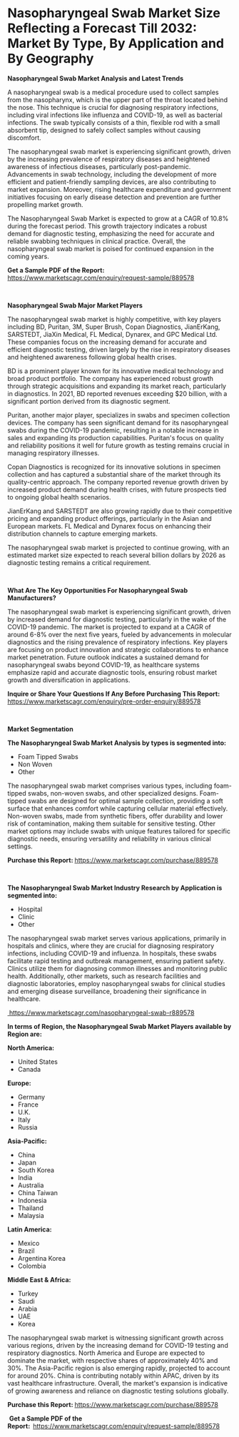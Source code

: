 <p><h1>Nasopharyngeal Swab Market Size Reflecting a Forecast Till 2032: Market By Type, By Application and By Geography</h1></p><p><strong>Nasopharyngeal Swab Market Analysis and Latest Trends</strong></p>
<p><p>A nasopharyngeal swab is a medical procedure used to collect samples from the nasopharynx, which is the upper part of the throat located behind the nose. This technique is crucial for diagnosing respiratory infections, including viral infections like influenza and COVID-19, as well as bacterial infections. The swab typically consists of a thin, flexible rod with a small absorbent tip, designed to safely collect samples without causing discomfort.</p><p>The nasopharyngeal swab market is experiencing significant growth, driven by the increasing prevalence of respiratory diseases and heightened awareness of infectious diseases, particularly post-pandemic. Advancements in swab technology, including the development of more efficient and patient-friendly sampling devices, are also contributing to market expansion. Moreover, rising healthcare expenditure and government initiatives focusing on early disease detection and prevention are further propelling market growth.</p><p>The Nasopharyngeal Swab Market is expected to grow at a CAGR of 10.8% during the forecast period. This growth trajectory indicates a robust demand for diagnostic testing, emphasizing the need for accurate and reliable swabbing techniques in clinical practice. Overall, the nasopharyngeal swab market is poised for continued expansion in the coming years.</p></p>
<p><strong>Get a Sample PDF of the Report:&nbsp;</strong> <a href="https://www.marketscagr.com/enquiry/request-sample/889578?utm_campaign=3163&utm_medium=2&utm_source=Github&utm_content=ia&utm_term=13042025&utm_id=nasopharyngeal-swab">https://www.marketscagr.com/enquiry/request-sample/889578</a></p>
<p>&nbsp;</p>
<p><strong>Nasopharyngeal Swab Major Market Players</strong></p>
<p><p>The nasopharyngeal swab market is highly competitive, with key players including BD, Puritan, 3M, Super Brush, Copan Diagnostics, JianErKang, SARSTEDT, JiaXin Medical, FL Medical, Dynarex, and GPC Medical Ltd. These companies focus on the increasing demand for accurate and efficient diagnostic testing, driven largely by the rise in respiratory diseases and heightened awareness following global health crises.</p><p>BD is a prominent player known for its innovative medical technology and broad product portfolio. The company has experienced robust growth through strategic acquisitions and expanding its market reach, particularly in diagnostics. In 2021, BD reported revenues exceeding $20 billion, with a significant portion derived from its diagnostic segment.</p><p>Puritan, another major player, specializes in swabs and specimen collection devices. The company has seen significant demand for its nasopharyngeal swabs during the COVID-19 pandemic, resulting in a notable increase in sales and expanding its production capabilities. Puritan's focus on quality and reliability positions it well for future growth as testing remains crucial in managing respiratory illnesses.</p><p>Copan Diagnostics is recognized for its innovative solutions in specimen collection and has captured a substantial share of the market through its quality-centric approach. The company reported revenue growth driven by increased product demand during health crises, with future prospects tied to ongoing global health scenarios.</p><p>JianErKang and SARSTEDT are also growing rapidly due to their competitive pricing and expanding product offerings, particularly in the Asian and European markets. FL Medical and Dynarex focus on enhancing their distribution channels to capture emerging markets.</p><p>The nasopharyngeal swab market is projected to continue growing, with an estimated market size expected to reach several billion dollars by 2026 as diagnostic testing remains a critical requirement.</p></p>
<p>&nbsp;</p>
<p><strong>What Are The Key Opportunities For Nasopharyngeal Swab Manufacturers?</strong></p>
<p><p>The nasopharyngeal swab market is experiencing significant growth, driven by increased demand for diagnostic testing, particularly in the wake of the COVID-19 pandemic. The market is projected to expand at a CAGR of around 6-8% over the next five years, fueled by advancements in molecular diagnostics and the rising prevalence of respiratory infections. Key players are focusing on product innovation and strategic collaborations to enhance market penetration. Future outlook indicates a sustained demand for nasopharyngeal swabs beyond COVID-19, as healthcare systems emphasize rapid and accurate diagnostic tools, ensuring robust market growth and diversification in applications.</p></p>
<p><strong>Inquire or Share Your Questions If Any Before Purchasing This Report:</strong> <a href="https://www.marketscagr.com/enquiry/pre-order-enquiry/889578?utm_campaign=3163&utm_medium=2&utm_source=Github&utm_content=ia&utm_term=13042025&utm_id=nasopharyngeal-swab">https://www.marketscagr.com/enquiry/pre-order-enquiry/889578</a></p>
<p>&nbsp;</p>
<p><strong>Market Segmentation</strong></p>
<p><strong>The Nasopharyngeal Swab Market Analysis by types is segmented into:</strong></p>
<p><ul><li>Foam Tipped Swabs</li><li>Non Woven</li><li>Other</li></ul></p>
<p><p>The nasopharyngeal swab market comprises various types, including foam-tipped swabs, non-woven swabs, and other specialized designs. Foam-tipped swabs are designed for optimal sample collection, providing a soft surface that enhances comfort while capturing cellular material effectively. Non-woven swabs, made from synthetic fibers, offer durability and lower risk of contamination, making them suitable for sensitive testing. Other market options may include swabs with unique features tailored for specific diagnostic needs, ensuring versatility and reliability in various clinical settings.</p></p>
<p><strong>Purchase this Report:&nbsp;</strong><a href="https://www.marketscagr.com/purchase/889578?utm_campaign=3163&utm_medium=2&utm_source=Github&utm_content=ia&utm_term=13042025&utm_id=nasopharyngeal-swab">https://www.marketscagr.com/purchase/889578</a></p>
<p>&nbsp;</p>
<p><strong>The Nasopharyngeal Swab Market Industry Research by Application is segmented into:</strong></p>
<p><ul><li>Hospital</li><li>Clinic</li><li>Other</li></ul></p>
<p><p>The nasopharyngeal swab market serves various applications, primarily in hospitals and clinics, where they are crucial for diagnosing respiratory infections, including COVID-19 and influenza. In hospitals, these swabs facilitate rapid testing and outbreak management, ensuring patient safety. Clinics utilize them for diagnosing common illnesses and monitoring public health. Additionally, other markets, such as research facilities and diagnostic laboratories, employ nasopharyngeal swabs for clinical studies and emerging disease surveillance, broadening their significance in healthcare.</p></p>
<p><a href="https://www.marketscagr.com/nasopharyngeal-swab-r889578?utm_campaign=3163&utm_medium=2&utm_source=Github&utm_content=ia&utm_term=13042025&utm_id=nasopharyngeal-swab">&nbsp;https://www.marketscagr.com/nasopharyngeal-swab-r889578</a></p>
<p><strong>In terms of Region, the Nasopharyngeal Swab Market Players available by Region are:</strong></p>
<p>
    <p> <strong> North America: </strong>
        <ul>
            <li>United States</li>
            <li>Canada</li>
        </ul>
        </p> 
    <p> <strong> Europe: </strong>
        <ul>
            <li>Germany</li>
            <li>France</li>
            <li>U.K.</li>
            <li>Italy</li>
            <li>Russia</li>
        </ul>
        </p> 
    <p> <strong> Asia-Pacific: </strong>
        <ul>
            <li>China</li>
            <li>Japan</li>
            <li>South Korea</li>
            <li>India</li>
            <li>Australia</li>
            <li>China Taiwan</li>
            <li>Indonesia</li>
            <li>Thailand</li>
            <li>Malaysia</li>
        </ul>
        </p> 
    <p> <strong> Latin America: </strong>
        <ul>
            <li>Mexico</li>
            <li>Brazil</li>
            <li>Argentina Korea</li>
            <li>Colombia</li>
        </ul>
        </p> 
    <p> <strong> Middle East & Africa: </strong>
        <ul>
            <li>Turkey</li>
            <li>Saudi</li>
            <li>Arabia</li>
            <li>UAE</li>
            <li>Korea</li>
        </ul>
    </p>
    </p>
<p><p>The nasopharyngeal swab market is witnessing significant growth across various regions, driven by the increasing demand for COVID-19 testing and respiratory diagnostics. North America and Europe are expected to dominate the market, with respective shares of approximately 40% and 30%. The Asia-Pacific region is also emerging rapidly, projected to account for around 20%. China is contributing notably within APAC, driven by its vast healthcare infrastructure. Overall, the market's expansion is indicative of growing awareness and reliance on diagnostic testing solutions globally.</p></p>
<p><strong>Purchase this Report: </strong><a href="https://www.marketscagr.com/purchase/889578?utm_campaign=3163&utm_medium=2&utm_source=Github&utm_content=ia&utm_term=13042025&utm_id=nasopharyngeal-swab">https://www.marketscagr.com/purchase/889578</a></p>
<p>&nbsp;<strong>Get a Sample PDF of the Report:&nbsp;&nbsp;</strong><a href="https://www.marketscagr.com/enquiry/request-sample/889578?utm_campaign=3163&utm_medium=2&utm_source=Github&utm_content=ia&utm_term=13042025&utm_id=nasopharyngeal-swab">https://www.marketscagr.com/enquiry/request-sample/889578</a></p>
<p><strong></strong></p>
<p><p></p><p></p><p></p></p>